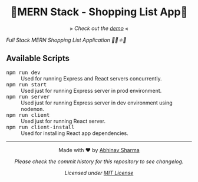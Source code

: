 <h1 align="center">🛒MERN Stack - Shopping List App📝</h1>
<p align="center">⫸ <i>Check out the <a href="https://pure-basin-81033.herokuapp.com/">demo</a></i> ⫷</p>
<i>Full Stack MERN Shopping List Application 🙉🚄⚛💚</i>

## Available Scripts

<dl>
 <dt><samp>npm run dev</samp></dt>
  <dd>Used for running Express and React servers concurrently.</dd>
 <dt><samp>npm run start</samp></dt>
  <dd>Used just for running Express server in prod environment.</dd>
 <dt><samp>npm run server</samp></dt>
  <dd>Used just for running Express server in dev environment using <samp>nodemon</samp>.</dd>
 <dt><samp>npm run client</samp></dt>
  <dd>Used just for running React server.</dd>
 <dt><samp>npm run client-install</samp></dt>
  <dd>Used for installing React app dependencies.</dd>
</dl>

---

<p align="center">Made with ❤ by <a href="https://abhinavsharma.dev/">Abhinav Sharma</a></p>
<p align="center"><i>Please check the commit history for this repository to see changelog.</i></p>
<p align="center"><i>Licensed under <a href="/LICENSE">MIT License</a></i></p>
<!-- <table>
  <colgroup>
    <col span="3">
    <col class="total">
  </colgroup>
  <tr>
    <th>Item</th>
    <th>Qty.</th>
    <th>Price</th>
    <th>Cost</th>
  </tr>
  <tr>
  <tr>
    <td>Bananas</td>
    <td>5</td>
    <td>0.50</td>
    <td>2.50</td>
  </tr>
  <tr>
    <td>Apples</td>
    <td>2</td>
    <td>0.25</td>
    <td>0.50</td>
  </tr>
  <tr>
    <td>Oranges</td>
    <td>3</td>
    <td>0.75</td>
    <td>2.25</td>
  </tr>
  <tr>
    <td colspan="3">TOTAL</td>
    <td>5.25</td>
  </tr>
</table> -->
